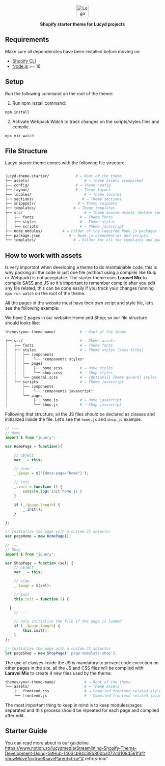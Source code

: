 <p align="center">
  <a href="https://www.wearelucyd.com/">
    <img alt="Logo" src="https://www.wearelucyd.com/wp-content/uploads/2021/02/Lucyd_Logo.webp" height="40">
  </a>
</p>
 
<p align="center">
  <strong>Shopify starter theme for Lucyd projects</strong>
</p> 

## Requirements

Make sure all dependencies have been installed before moving on:

- [Shopify CLI](https://shopify.dev/docs/api/shopify-cli/)
- [Node.js](http://nodejs.org/) >= 16

## Setup

Run the following command on the root of the theme:
 
1. Run npm install command:
```sh 
npm install
```

2. Activate Webpack Watch to track changes on the scripts/styles files and compile.

```sh 
npx mix watch
```

## File Structure

Lucyd starter theme comes with the following file structure:

```sh

lucyd-theme-starter/			# → Root of the theme
├── assets/							# → Theme assets (compiled)
├── config/                    	# → Theme config
├── layout/                    	# → Theme layout
├── locales/                    	# → Theme locales
├── sections/                      # → Theme sections
├── snipppets/                   # → Theme snippets
├── templates/                 # → Theme templates
├── src/                    		# → Theme source assets (before compilation)
│   ├── fonts                     # → Theme fonts
│   ├── styles                    # → Theme styles
│   ├── scripts                   # → Theme javascript 
├── node_modules/         # → Folder of the required Node.js packages (never edit)
├── package.json             # → Node.js dependencies and scripts
└── templates/                 # → Folder for all the templates and parts of the site
```

## How to work with assets

Is very important when developing a theme to do maintainable code, this is why packing all the code in just one file (without using a compiler like Gulp or Webpack) is not acceptable. The starter theme uses **Laravel Mix** to compile SASS and JS so it's important to remember compile after you edit any file related, this can be done easily if you track your changes running `npm run watch` on the root of the theme.

All the pages in the website must have their own script and style file, let’s see the following example:

We have 2 pages in our website: Home and Shop; so our file structure should looks like:

```bash
themes/your-theme-name/           # → Root of the theme

├── src/                          # → Theme assets
│   ├── fonts                     # → Theme fonts
│   ├── styles                    # → Theme styles [sass files]
│   │   ├── components
│   │   │    └── *components styles*
│   │   ├── pages
│   │   │    ├── home.scss        # → Home styles
│   │   │    └── shop.scss        # → Shop styles
│   │   └── general.scss          # → [Optional] Theme general styles
│   └── scripts                   # → Theme javascript
│       ├── components
│       │    └── *components javascript*
│       └── pages
│            ├── home.js          # → Home javascript
│            └── shop.js          # → Shop javascript
```

Following that structure, all the JS files should be declared as classes and initialized inside the file. Let’s see the `home.js`  and `shop.js` example.

```jsx
// ---
// Home
import $ from "jquery";

var HomePage = function(){

    // object
    var _ = this;

    // view
    _.$page = $('[data-page="home"]');

    // init
    _.init = function () {
        console.log('init home.js')
    }

    if (_.$page.length) {
        _.init();
    }

};

// Initialize the page with a custom JS selector
var pageHome = new HomePage();
```

```jsx
// ---
// Shop
import $ from "jquery";

var ShopPage = function (sel) {
	// object
	var _ = this;

	// view
	_.$page = $(sel);

	// init
	this.init = function () {

  }
	// ---

	// only initialize the file if the page is loaded
	if (_.$page.length) {
		this.init();
	}
};

// Initialize the page with a custom JS selector
let pageShop = new ShopPage('.page-template-shop');
```

The use of classes inside the JS is mandatory to prevent code execution on other pages in the site, all the JS and CSS files will be compiled with **Laravel Mix** to create 4 new files used by the theme:

```bash
themes/your-theme-name/             # → Root of the theme
└── assets/                         # → Theme assets
    ├── frontend.css                # → Compiled frontend related styles
    └── frontend.js                 # → Compiled frontend related javascript
```

The most important thing to keep in mind is to keep modules/pages separated and this process should be repeated for each page and compiled after edit.

## Starter Guide

You can read more about in our guideline https://www.notion.so/lucydmedia/Streamlining-Shopify-Theme-Development-Using-GitHub-1463cb84c38b800ba072dd108d561f3f?showMoveTo=true&saveParent=true"# refres-mix" 
